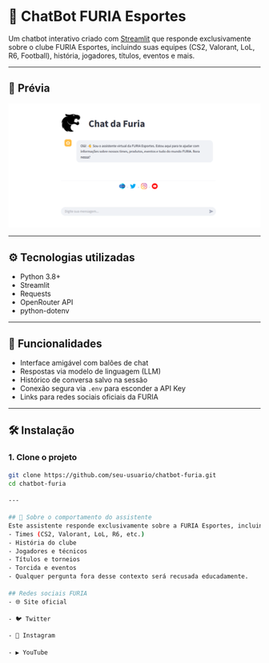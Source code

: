 # 🐗 ChatBot FURIA Esportes

Um chatbot interativo criado com [Streamlit](https://streamlit.io) que responde exclusivamente sobre o clube FURIA Esportes, incluindo suas equipes (CS2, Valorant, LoL, R6, Football), história, jogadores, títulos, eventos e mais.

---

## 📸 Prévia

![FURIA Logo](./previa.png)

---

## ⚙️ Tecnologias utilizadas

- Python 3.8+
- Streamlit
- Requests
- OpenRouter API
- python-dotenv

---

## 🚀 Funcionalidades

- Interface amigável com balões de chat
- Respostas via modelo de linguagem (LLM)
- Histórico de conversa salvo na sessão
- Conexão segura via `.env` para esconder a API Key
- Links para redes sociais oficiais da FURIA

---

## 🛠️ Instalação

### 1. Clone o projeto

```bash
git clone https://github.com/seu-usuario/chatbot-furia.git
cd chatbot-furia

---

## 🧠 Sobre o comportamento do assistente
Este assistente responde exclusivamente sobre a FURIA Esportes, incluindo:
- Times (CS2, Valorant, LoL, R6, etc.)
- História do clube
- Jogadores e técnicos
- Títulos e torneios
- Torcida e eventos
- Qualquer pergunta fora desse contexto será recusada educadamente.

## Redes sociais FURIA
- 🌐 Site oficial

- 🐦 Twitter

- 📸 Instagram

- ▶️ YouTube
